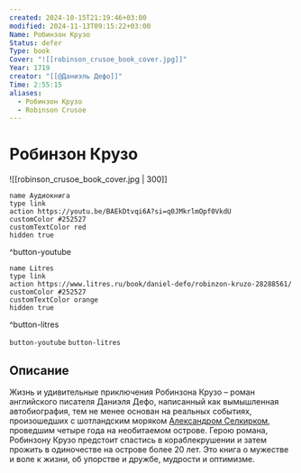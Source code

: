```yaml
---
created: 2024-10-15T21:19:46+03:00
modified: 2024-11-13T09:15:22+03:00
Name: Робинзон Крузо
Status: defer
Type: book
Cover: "![[robinson_crusoe_book_cover.jpg]]"
Year: 1719
creator: "[[@Даниэль Дефо]]"
Time: 2:55:15
aliases:
  - Робинзон Крузо
  - Robinson Crusoe
---
```


# Робинзон Крузо

![[robinson_crusoe_book_cover.jpg | 300]]

```button
name Аудиокнига
type link
action https://youtu.be/BAEkDtvqi6A?si=q0JMkrlmOpf0VkdU
customColor #252527
customTextColor red
hidden true
```
^button-youtube

```button
name Litres
type link
action https://www.litres.ru/book/daniel-defo/robinzon-kruzo-28288561/
customColor #252527
customTextColor orange
hidden true
```
^button-litres

`button-youtube` `button-litres`

## Описание

Жизнь и удивительные приключения Робинзона Крузо – роман английского писателя Даниэля Дефо, написанный как вымышленная автобиография, тем не менее основан на реальных событиях, произошедших с шотландским моряком [Александром Селкирком](https://ru.wikipedia.org/wiki/%D0%A1%D0%B5%D0%BB%D1%8C%D0%BA%D0%B8%D1%80%D0%BA,_%D0%90%D0%BB%D0%B5%D0%BA%D1%81%D0%B0%D0%BD%D0%B4%D1%80), проведшим четыре года на необитаемом острове. Герою романа, Робинзону Крузо предстоит спастись в кораблекрушении и затем прожить в одиночестве на острове более 20 лет. Это книга о мужестве и воле к жизни, об упорстве и дружбе, мудрости и оптимизме.
